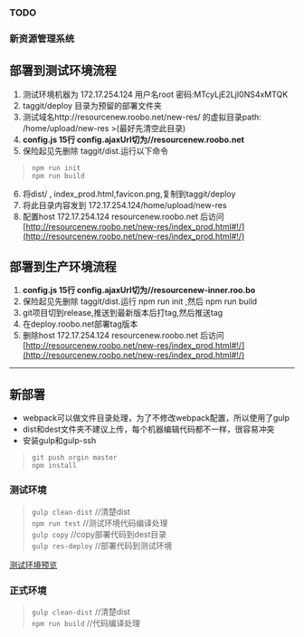 ### TODO
### 新资源管理系统
## 部署到测试环境流程
1. 测试环境机器为 172.17.254.124  用户名root 密码:MTcyLjE2LjI0NS4xMTQK
1. taggit/deploy 目录为预留的部署文件夹
1. 测试域名http://resourcenew.roobo.net/new-res/ 的虚拟目录path: /home/upload/new-res >(最好先清空此目录)
1. **config.js 15行 config.ajaxUrl切为//resourcenew.roobo.net**  
1. 保险起见先删除 taggit/dist.运行以下命令  
> `npm run init`  
> `npm run build`  

6. 将dist/ , index_prod.html,favicon.png,复制到taggit/deploy
1. 将此目录内容发到 172.17.254.124/home/upload/new-res
1. 配置host 172.17.254.124 resourcenew.roobo.net 后访问  [http://resourcenew.roobo.net/new-res/index_prod.html#!/](http://resourcenew.roobo.net/new-res/index_prod.html#!/)


## 部署到生产环境流程
1. **config.js 15行 config.ajaxUrl切为//resourcenew-inner.roo.bo**
1. 保险起见先删除 taggit/dist.运行 npm run init ,然后 npm run build
1. git项目切到release,推送到最新版本后打tag,然后推送tag
1. 在deploy.roobo.net部署tag版本
1. 删除host 172.17.254.124 resourcenew.roobo.net 后访问
[http://resourcenew.roobo.net/new-res/index_prod.html#!/](http://resourcenew.roobo.net/new-res/index_prod.html#!/)


****  

## 新部署
- webpack可以做文件目录处理，为了不修改webpack配置，所以使用了gulp
- dist和dest文件夹不建议上传，每个机器编辑代码都不一样，很容易冲突
- 安装gulp和gulp-ssh

> `git push orgin master`  
> `npm install`  


### 测试环境
> `gulp clean-dist`      //清楚dist  
> `npm run test`          //测试环境代码编译处理  
> `gulp copy`             //copy部署代码到dest目录  
> `gulp res-deploy`       //部署代码到测试环境  


[测试环境预览](http://resourcenew.roobo.net/new-res/index_prod.html#!)

### 正式环境
> `gulp clean-dist`       //清楚dist   
> `npm run build`         //代码编译处理

